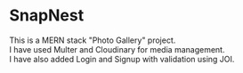 # SnapNest 

This is a MERN stack "Photo Gallery" project. <br/>
I have used Multer and Cloudinary for media management. <br/>
I have also added Login and Signup with validation using JOI.
